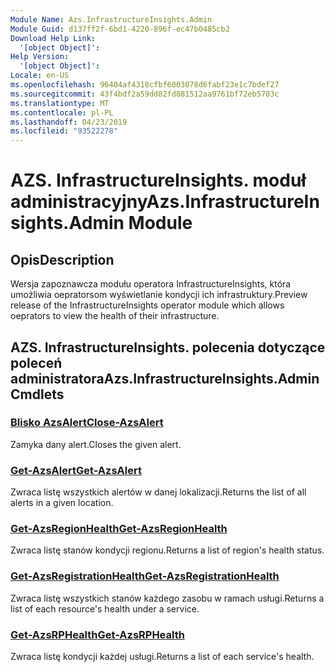```yaml
---
Module Name: Azs.InfrastructureInsights.Admin
Module Guid: d137ff2f-6bd1-4220-896f-ec47b0485cb2
Download Help Link:
  '[object Object]': 
Help Version:
  '[object Object]': 
Locale: en-US
ms.openlocfilehash: 96404af4318cfbf6003078d6fabf23e1c7bdef27
ms.sourcegitcommit: 43f4bdf2a59dd82fd881512aa9761bf72eb5703c
ms.translationtype: MT
ms.contentlocale: pl-PL
ms.lasthandoff: 04/23/2019
ms.locfileid: "93522278"
---
```

# <span data-ttu-id="ed607-101">AZS. InfrastructureInsights. moduł administracyjny</span><span class="sxs-lookup"><span data-stu-id="ed607-101">Azs.InfrastructureInsights.Admin Module</span></span>
## <span data-ttu-id="ed607-102">Opis</span><span class="sxs-lookup"><span data-stu-id="ed607-102">Description</span></span>
<span data-ttu-id="ed607-103">Wersja zapoznawcza modułu operatora InfrastructureInsights, która umożliwia oepratorsom wyświetlanie kondycji ich infrastruktury.</span><span class="sxs-lookup"><span data-stu-id="ed607-103">Preview release of the InfrastructureInsights operator module which allows oeprators to view the health of their infrastructure.</span></span>

## <span data-ttu-id="ed607-104">AZS. InfrastructureInsights. polecenia dotyczące poleceń administratora</span><span class="sxs-lookup"><span data-stu-id="ed607-104">Azs.InfrastructureInsights.Admin Cmdlets</span></span>
### [<span data-ttu-id="ed607-105">Blisko AzsAlert</span><span class="sxs-lookup"><span data-stu-id="ed607-105">Close-AzsAlert</span></span>](Close-AzsAlert.md)
<span data-ttu-id="ed607-106">Zamyka dany alert.</span><span class="sxs-lookup"><span data-stu-id="ed607-106">Closes the given alert.</span></span>

### [<span data-ttu-id="ed607-107">Get-AzsAlert</span><span class="sxs-lookup"><span data-stu-id="ed607-107">Get-AzsAlert</span></span>](Get-AzsAlert.md)
<span data-ttu-id="ed607-108">Zwraca listę wszystkich alertów w danej lokalizacji.</span><span class="sxs-lookup"><span data-stu-id="ed607-108">Returns the list of all alerts in a given location.</span></span>

### [<span data-ttu-id="ed607-109">Get-AzsRegionHealth</span><span class="sxs-lookup"><span data-stu-id="ed607-109">Get-AzsRegionHealth</span></span>](Get-AzsRegionHealth.md)
<span data-ttu-id="ed607-110">Zwraca listę stanów kondycji regionu.</span><span class="sxs-lookup"><span data-stu-id="ed607-110">Returns a list of region's health status.</span></span>

### [<span data-ttu-id="ed607-111">Get-AzsRegistrationHealth</span><span class="sxs-lookup"><span data-stu-id="ed607-111">Get-AzsRegistrationHealth</span></span>](Get-AzsRegistrationHealth.md)
<span data-ttu-id="ed607-112">Zwraca listę wszystkich stanów każdego zasobu w ramach usługi.</span><span class="sxs-lookup"><span data-stu-id="ed607-112">Returns a list of each resource's health under a service.</span></span>

### [<span data-ttu-id="ed607-113">Get-AzsRPHealth</span><span class="sxs-lookup"><span data-stu-id="ed607-113">Get-AzsRPHealth</span></span>](Get-AzsRPHealth.md)
<span data-ttu-id="ed607-114">Zwraca listę kondycji każdej usługi.</span><span class="sxs-lookup"><span data-stu-id="ed607-114">Returns a list of each service's health.</span></span>

